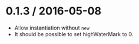
0.1.3 / 2016-05-08
==================

  * Allow instantiation without `new`
  * It should be possible to set highWaterMark to 0.
